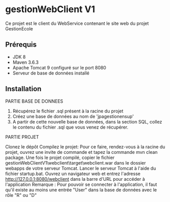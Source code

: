 # gestionWebClient V1
Ce projet est le client du WebService contenant le site web du projet GestionEcole

## Prérequis

- JDK 8
- Maven 3.6.3
- Apache Tomcat 9 configuré sur le port 8080
- Serveur de base de données installé

## Installation

PARTIE BASE DE DONNEES

1. Récupérez le fichier .sql présent à la racine du projet
2. Créez une base de données au nom de 'jpagestionensup'
3. A partir de cette nouvelle base de données, dans la section SQL, collez le contenu du fichier .sql que vous venez de récupérer.

PARTIE PROJET

Clonez le dépôt
Compilez le projet: Pour ce faire, rendez-vous à la racine du projet, ouvrez une invite de commande et tapez la commande mvn clean package.
Une fois le projet compilé, copier le fichier gestionWebClientV1\webclient\target\webclient.war dans le dossier webapps de votre serveur Tomcat.
Lancer le serveur Tomcat à l'aide du fichier startup.bat.
Ouvrez un navigateur web et entrez l'adresse http://127.0.0.1:8080/webclient dans la barre d'URL pour accéder à l'application
Remarque : Pour pouvoir se connecter à l'application, il faut qu'il existe au moins une entrée "User" dans la base de données avec le rôle "R" ou "D"
